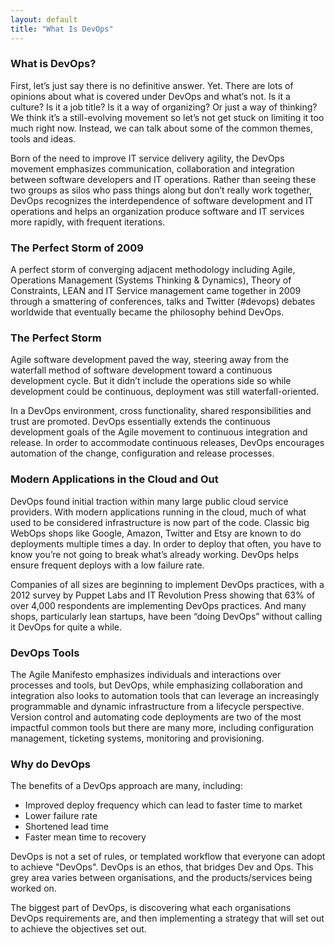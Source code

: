 ```yaml
---
layout: default
title: "What Is DevOps"
---
```


### What is DevOps?
First, let’s just say there is no definitive answer. Yet. There are lots of opinions about what is covered under DevOps and what’s not. Is it a culture? Is it a job title? Is it a way of organizing? Or just a way of thinking? We think it’s a still-evolving movement so let’s not get stuck on limiting it too much right now. Instead, we can talk about some of the common themes, tools and ideas.

Born of the need to improve IT service delivery agility, the DevOps movement emphasizes communication, collaboration and integration between software developers and IT operations. Rather than seeing these two groups as silos who pass things along but don’t really work together, DevOps recognizes the interdependence of software development and IT operations and helps an organization produce software and IT services more rapidly, with frequent iterations.

### The Perfect Storm of 2009

A perfect storm of converging adjacent methodology including Agile, Operations Management (Systems Thinking & Dynamics), Theory of Constraints, LEAN and IT Service management came together in 2009 through a smattering of conferences, talks and Twitter (#devops) debates worldwide that eventually became the philosophy behind DevOps.

### The Perfect Storm

Agile software development paved the way, steering away from the waterfall method of software development toward a continuous development cycle. But it didn’t include the operations side so while development could be continuous, deployment was still waterfall-oriented.

In a DevOps environment, cross functionality, shared responsibilities and trust are promoted. DevOps essentially extends the continuous development goals of the Agile movement to continuous integration and release. In order to accommodate continuous releases, DevOps encourages automation of the change, configuration and release processes.

### Modern Applications in the Cloud and Out

DevOps found initial traction within many large public cloud service providers. With modern applications running in the cloud, much of what used to be considered infrastructure is now part of the code. Classic big WebOps shops like Google, Amazon, Twitter and Etsy are known to do deployments multiple times a day. In order to deploy that often, you have to know you’re not going to break what’s already working. DevOps helps ensure frequent deploys with a low failure rate.

Companies of all sizes are beginning to implement DevOps practices, with a 2012 survey by Puppet Labs and IT Revolution Press showing that 63% of over 4,000 respondents are implementing DevOps practices. And many shops, particularly lean startups, have been “doing DevOps” without calling it DevOps for quite a while.

### DevOps Tools

The Agile Manifesto emphasizes individuals and interactions over processes and tools, but DevOps, while emphasizing collaboration and integration also looks to automation tools that can leverage an increasingly programmable and dynamic infrastructure from a lifecycle perspective. Version control and automating code deployments are two of the most impactful common tools but there are many more, including configuration management, ticketing systems, monitoring and provisioning.

### Why do DevOps

The benefits of a DevOps approach are many, including:

* Improved deploy frequency which can lead to faster time to market
* Lower failure rate
* Shortened lead time
* Faster mean time to recovery

DevOps is not a set of rules, or templated workflow that everyone can adopt to achieve "DevOps". DevOps is an ethos, that bridges Dev and Ops. This grey area varies between organisations, and the products/services being worked on.

The biggest part of DevOps, is discovering what each organisations DevOps requirements are, and then implementing a strategy that will set out to achieve the objectives set out.
